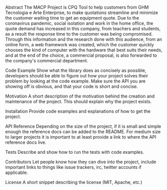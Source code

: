 Abstract
The MACP Project is CPQ Tool to help customers from GHM Tecnologia e Arte Enterprise, to make quotations streamline and minimize the customer waiting time to get an equipment quote. Due to the coronavirus pandemic, social isolation and work in the home office, the quote demand has increased in this company, from teachers and students, as a result the response time to the customer was being compromised. Through this information and the research done with this audience, from an online form, a web framework was created, which the customer quickly chooses the kind of computer with the hardware that best suits their needs, and at the end of the choice, a commercial proposal, is also forwarded to the company's commercial department.

Code Example
Show what the library does as concisely as possible, developers should be able to figure out how your project solves their problem by looking at the code example. Make sure the API you are showing off is obvious, and that your code is short and concise.

Motivation
A short description of the motivation behind the creation and maintenance of the project. This should explain why the project exists.

Installation
Provide code examples and explanations of how to get the project.

API Reference
Depending on the size of the project, if it is small and simple enough the reference docs can be added to the README. For medium size to larger projects it is important to at least provide a link to where the API reference docs live.

Tests
Describe and show how to run the tests with code examples.

Contributors
Let people know how they can dive into the project, include important links to things like issue trackers, irc, twitter accounts if applicable.

License
A short snippet describing the license (MIT, Apache, etc.)
